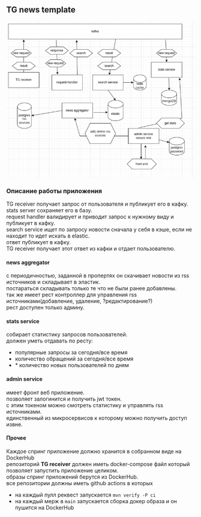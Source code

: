 ## TG news template
![](diagramm.png)  

### Описание работы приложения
TG receiver получает запрос от пользователя и публикует его в кафку.  
stats server сохраняет его в базу.  
request handler валидирует и приводит запрос к нужному виду и публикует в кафку.  
search service ищет по запросу новости сначала у себя в кэше, если не находит то идет искать в elastic.  
ответ публикует в кафку.  
TG receiver получает этот ответ из кафки и отдает пользователю.  

#### news aggregator
с периодичностью, заданной в пропертях он скачивает новости из rss источников и складывает в эластик.  
постараться складывать только те что не были ранее добавлены.  
так же имеет рест контроллер для управления rss источниками(добавление, удаление, ?редактирование?)    
рест доступен только админу.   

#### stats service
собирает статистику запросов пользователей.  
должен уметь отдавать по ресту:
 - популярные запросы за сегодня/все время
 - количество обращений за сегодня/все время
 - \* количество новых пользователей по дням

#### admin service
имеет фронт веб приложение.  
позволяет залогинится и получить jwt токен.   
с этим токеном можно смотреть статистику и управлять rss источниками.  
единственный из микросервисов к которому можно получить доступ извне.  

#### Прочее
Каждое спринг приложение должно хранится в собранном виде на DockerHub   
репозиторий **TG receiver** должен иметь docker-compose файл который позволяет запустить приложение целиком.  
образы спринг приложений берутся из DockerHub.  
все репозитории должны иметь github actions в которых 
- на каждый пулл реквест запускается `mvn verify -P ci`
- на каждый мерж в `main` запускается сборка докер образа и он пушится на DockerHub
